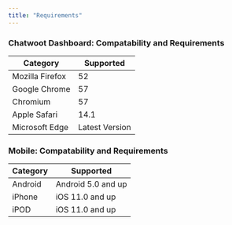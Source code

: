 ```yaml
---
title: "Requirements"
---
```


### Chatwoot Dashboard: Compatability and Requirements 

| Category        | Supported      |
|-----------------|----------------|
| Mozilla Firefox | 52 |
| Google Chrome   | 57 |
| Chromium        | 57 |
| Apple Safari    | 14.1 |
| Microsoft Edge  | Latest Version |  


### Mobile: Compatability and Requirements 

| Category           | Supported                                                              |
|--------------------|------------------------------------------------------------------------|
| Android            | Android 5.0 and up                                                     |
| iPhone             | iOS 11.0 and up                                                        |
| iPOD               | iOS 11.0 and up                                                        |


